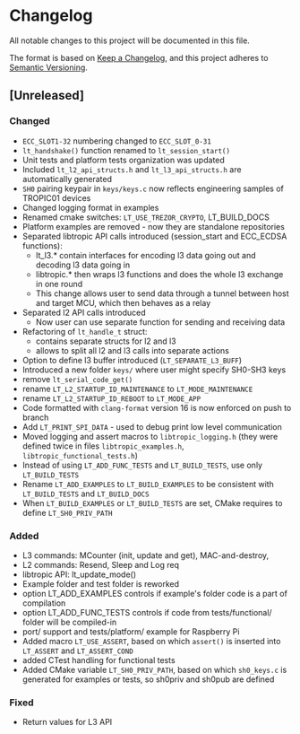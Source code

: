 # Changelog

All notable changes to this project will be documented in this file.

The format is based on [Keep a Changelog](https://keepachangelog.com/en/1.1.0/),
and this project adheres to [Semantic Versioning](https://semver.org/spec/v2.0.0.html).

## [Unreleased]

### Changed

- `ECC_SLOT1-32` numbering changed to `ECC_SLOT_0-31`
- `lt_handshake()` function renamed to `lt_session_start()`
- Unit tests and platform tests organization was updated
- Included `lt_l2_api_structs.h` and `lt_l3_api_structs.h` are automatically generated
- `SH0` pairing keypair in `keys/keys.c` now reflects engineering samples of TROPIC01 devices
- Changed logging format in examples
- Renamed cmake switches: `LT_USE_TREZOR_CRYPTO`, LT_BUILD_DOCS
- Platform examples are removed - now they are standalone repositories
- Separated libtropic API calls introduced (session_start and ECC_ECDSA functions):
  - lt_l3.* contain interfaces for encoding l3 data going out and decoding l3 data going in
  - libtropic.* then wraps l3 functions and does the whole l3 exchange in one round
  - This change allows user to send data through a tunnel between host and target MCU,
    which then behaves as a relay
- Separated l2 API calls introduced
  - Now user can use separate function for sending and receiving data
- Refactoring of `lt_handle_t` struct:
  - contains separate structs for l2 and l3
  - allows to split all l2 and l3 calls into separate actions
- Option to define l3 buffer introduced (`LT_SEPARATE_L3_BUFF`)
- Introduced a new folder `keys/` where user might specify SH0-SH3 keys
- remove `lt_serial_code_get()`
- rename `LT_L2_STARTUP_ID_MAINTENANCE` to `LT_MODE_MAINTENANCE`
- rename `LT_L2_STARTUP_ID_REBOOT` to `LT_MODE_APP`
- Code formatted with `clang-format` version 16 is now enforced on push to branch
- Add `LT_PRINT_SPI_DATA` - used to debug print low level communication
- Moved logging and assert macros to `libtropic_logging.h` (they were defined twice in
files `libtropic_examples.h`, `libtropic_functional_tests.h`)
- Instead of using `LT_ADD_FUNC_TESTS` and `LT_BUILD_TESTS`, use only `LT_BUILD_TESTS`
- Rename `LT_ADD_EXAMPLES` to `LT_BUILD_EXAMPLES` to be consistent with `LT_BUILD_TESTS`
  and `LT_BUILD_DOCS`
- When `LT_BUILD_EXAMPLES` or `LT_BUILD_TESTS` are set, CMake requires to define `LT_SH0_PRIV_PATH`


### Added

- L3 commands: MCounter (init, update and get), MAC-and-destroy,
- L2 commands: Resend, Sleep and Log req
- libtropic API: lt_update_mode()
- Example folder and test folder is reworked
- option LT_ADD_EXAMPLES controls if example's folder code is a part of compilation
- option LT_ADD_FUNC_TESTS controls if code from tests/functional/ folder will be compiled-in
- port/ support and tests/platform/ example for Raspberry Pi
- Added macro `LT_USE_ASSERT`, based on which `assert()` is inserted into `LT_ASSERT` and `LT_ASSERT_COND`
- added CTest handling for functional tests
- Added CMake variable `LT_SH0_PRIV_PATH`, based on which `sh0_keys.c` is generated for examples or tests, so
  sh0priv and sh0pub are defined

### Fixed

- Return values for L3 API
